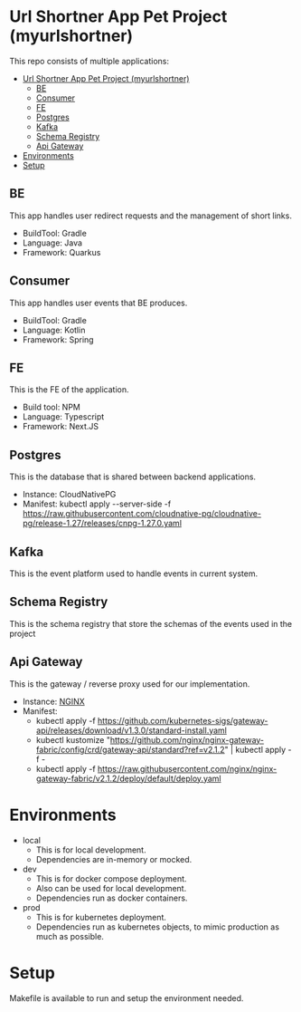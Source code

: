 # Url Shortner App Pet Project (myurlshortner)

This repo consists of multiple applications:
- [Url Shortner App Pet Project (myurlshortner)](#url-shortner-app-pet-project-myurlshortner)
  - [BE](#be)
  - [Consumer](#consumer)
  - [FE](#fe)
  - [Postgres](#postgres)
  - [Kafka](#kafka)
  - [Schema Registry](#schema-registry)
  - [Api Gateway](#api-gateway)
- [Environments](#environments)
- [Setup](#setup)


## BE

This app handles user redirect requests and the management of short links.

- BuildTool: Gradle
- Language: Java
- Framework: Quarkus

## Consumer

This app handles user events that BE produces. 

- BuildTool: Gradle
- Language: Kotlin
- Framework: Spring

## FE

This is the FE of the application.

- Build tool: NPM
- Language: Typescript
- Framework: Next.JS

## Postgres

This is the database that is shared between backend applications.
- Instance: CloudNativePG
- Manifest: kubectl apply --server-side -f \
  https://raw.githubusercontent.com/cloudnative-pg/cloudnative-pg/release-1.27/releases/cnpg-1.27.0.yaml
## Kafka

This is the event platform used to handle events in current system. 

## Schema Registry

This is the schema registry that store the schemas of the events used in the project

## Api Gateway

This is the gateway / reverse proxy used for our implementation.
- Instance: [NGINX](https://gateway-api.sigs.k8s.io/implementations/#nginx-gateway-fabric)
- Manifest: 
  - kubectl apply -f https://github.com/kubernetes-sigs/gateway-api/releases/download/v1.3.0/standard-install.yaml
  - kubectl kustomize "https://github.com/nginx/nginx-gateway-fabric/config/crd/gateway-api/standard?ref=v2.1.2" | kubectl apply -f -
  - kubectl apply -f https://raw.githubusercontent.com/nginx/nginx-gateway-fabric/v2.1.2/deploy/default/deploy.yaml


# Environments
- local
  - This is for local development.
  - Dependencies are in-memory or mocked.
- dev
  - This is for docker compose deployment.
  - Also can be used for local development.
  - Dependencies run as docker containers.
- prod
  - This is for kubernetes deployment.
  - Dependencies run as kubernetes objects, to mimic production as much as possible.

# Setup

Makefile is available to run and setup the environment needed.
